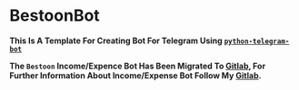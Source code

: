 # BestoonBot

__This Is A Template For Creating Bot For Telegram Using [`python-telegram-bot`](https://github.com/python-telegram-bot/python-telegram-bot)__

__The `Bestoon` Income/Expence Bot Has Been Migrated To [Gitlab](https://gitlab.com/Alirezais/BestoonBot), For Further Information About Income/Expense Bot Follow My [Gitlab](https://gitlab.com/Alirezais/BestoonBot).__
